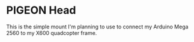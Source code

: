 # PIGEON Head

This is the simple mount I'm planning to use to connect my Arduino Mega 2560 to my X600 quadcopter frame.
